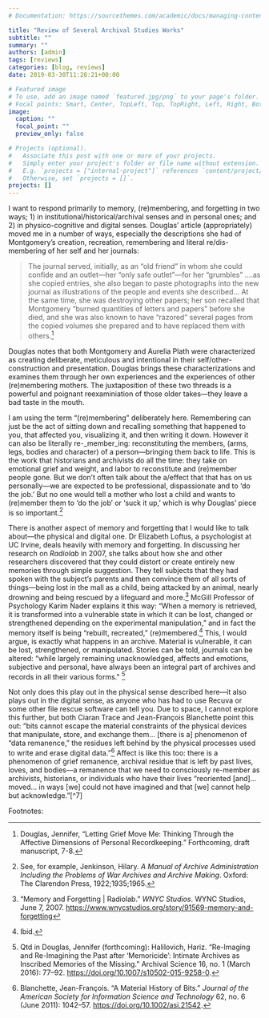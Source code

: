 ```yaml
---
# Documentation: https://sourcethemes.com/academic/docs/managing-content/

title: "Review of Several Archival Studies Works"
subtitle: ""
summary: ""
authors: [admin]
tags: [reviews]
categories: [blog, reviews]
date: 2019-03-30T11:28:21+00:00

# Featured image
# To use, add an image named `featured.jpg/png` to your page's folder.
# Focal points: Smart, Center, TopLeft, Top, TopRight, Left, Right, BottomLeft, Bottom, BottomRight.
image:
  caption: ""
  focal_point: ""
  preview_only: false

# Projects (optional).
#   Associate this post with one or more of your projects.
#   Simply enter your project's folder or file name without extension.
#   E.g. `projects = ["internal-project"]` references `content/project/deep-learning/index.md`.
#   Otherwise, set `projects = []`.
projects: []
---
```

I want to respond primarily to memory, (re)membering, and forgetting in two ways; 1) in institutional/historical/archival senses and in personal ones; and 2) in physico-cognitive and digital senses. Douglas’ article (appropriately) moved me in a number of ways, especially the descriptions she had of Montgomery’s creation, recreation, remembering and literal re/dis-membering of her self and her journals:

> The journal served, initially, as an “old friend” in whom she could confide and an outlet—her “only safe outlet”—for her “grumbles” ….as she copied entries, she also began to paste photographs into the new journal as illustrations of the people and events she described… At the same time, she was destroying other papers; her son recalled that Montgomery “burned quantities of letters and papers” before she died, and she was also known to have “razored” several pages from the copied volumes she prepared and to have replaced them with others.[^1]

Douglas notes that both Montgomery and Aurelia Plath were characterized as creating deliberate, meticulous and intentional in their self/other-construction and presentation. Douglas brings these characterizations and examines them through her own experiences and the experiences of other (re)membering mothers. The juxtaposition of these two threads is a powerful and poignant reexaminiation of those older takes—they leave a bad taste in the mouth.

I am using the term “(re)membering” deliberately here. Remembering can just be the act of sitting down and recalling something that happened to you, that affected you, visualizing it, and then writing it down. However it can also be literally re-_member_ing: reconstituting the members, (arms, legs, bodies and character) of a person—bringing them back to life. This is the work that historians and archivists do all the time: they take on emotional grief and weight, and labor to reconstitute and (re)member people gone. But we don’t often talk about the a/effect that that has on us personally—we are expected to be professional, dispassionate and to ‘do the job.’ But no one would tell a mother who lost a child and wants to (re)member them to ‘do the job’ or ‘suck it up,’ which is why Douglas’ piece is so important.[^2]

There is another aspect of memory and forgetting that I would like to talk about—the physical and digital one. Dr Elizabeth Loftus, a psychologist at UC Irvine, deals heavily with memory and forgetting. In discussing her research on _Radiolab_ in 2007, she talks about how she and other researchers discovered that they could distort or create entirely new memories through simple suggestion. They tell subjects that they had spoken with the subject’s parents and then convince them of all sorts of things—being lost in the mall as a child, being attacked by an animal, nearly drowning and being rescued by a lifeguard and more.[^3] McGill Professor of Psychology Karim Nader explains it this way: “When a memory is retrieved, it is transformed into a vulnerable state in which it can be lost, changed or strengthened depending on the experimental manipulation,” and in fact the memory itself is being “rebuilt, recreated,” (re)membered.[^4] This, I would argue, is exactly what happens in an archive. Material is vulnerable, it can be lost, strengthened, or manipulated. Stories can be told, journals can be altered: “while largely remaining unacknowledged, affects and emotions, subjective and personal, have always been an integral part of archives and records in all their various forms." [^5]

Not only does this play out in the physical sense described here—it also plays out in the digital sense, as anyone who has had to use Recuva or some other file rescue software can tell you. Due to space, I cannot explore this further, but both Ciaran Trace and Jean-François Blanchette point this out: “bits cannot escape the material constraints of the physical devices that manipulate, store, and exchange them… [there is a] phenomenon of “data remanence,” the residues left behind by the physical processes used to write and erase digital data.”[^6] Affect is like this too: there is a phenomenon of grief remanence, archival residue that is left by past lives, loves, and bodies—a remanence that we need to consciously re-member as archivists, historians, or individuals who have their lives “reoriented [and]… moved… in ways [we] could not have imagined and that [we] cannot help but acknowledge.”[^7]

Footnotes:

[^1]: Douglas, Jennifer, “Letting Grief Move Me: Thinking Through the Affective Dimensions of Personal Recordkeeping.” Forthcoming, draft manuscript, 7-8.

[^2]: See, for example, Jenkinson, Hilary. _A Manual of Archive Administration Including the Problems of War Archives and Archive Making_. Oxford: The Clarendon Press, 1922;1935;1965.

[^3]: “Memory and Forgetting | Radiolab.” _WNYC Studios_. WYNC Studios, June 7, 2007. https://www.wnycstudios.org/story/91569-memory-and-forgetting

[^4]: Ibid.

[^5]: Qtd in Douglas, Jennifer (forthcoming): Halilovich, Hariz. “Re-Imaging and Re-Imagining the Past after ‘Memoricide’: Intimate Archives as Inscribed Memories of the Missing.” Archival Science 16, no. 1 (March 2016): 77–92. https://doi.org/10.1007/s10502-015-9258-0.

[^6]: Blanchette, Jean-François. “A Material History of Bits.” _Journal of the American Society for Information Science and Technology_ 62, no. 6 (June 2011): 1042–57. https://doi.org/10.1002/asi.21542.



[^1]:Douglas, 26.